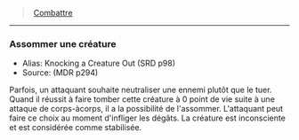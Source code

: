﻿> [Combattre](hd_combat.md)

---

### Assommer une créature

- Alias: Knocking a Creature Out (SRD p98)
- Source: (MDR p294)

Parfois, un attaquant souhaite neutraliser une ennemi plutôt que le tuer. Quand il réussit à faire tomber cette créature à 0 point de vie suite à une attaque de corps-àcorps, il a la possibilité de l'assommer. L'attaquant peut faire ce choix au moment d'infliger les dégâts. La créature est inconsciente et est considérée comme stabilisée.

